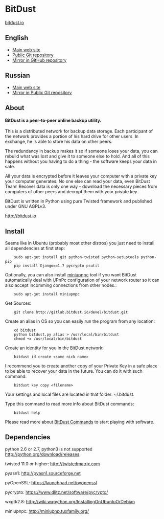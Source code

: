 # BitDust
[bitdust.io](http://bitdust.io)


## English
* [Main web site](http://bitdust.io/toc.html)
* [Public Git repository](http://gitlab.bitdust.io/devel/bitdust.docs.english/blob/master/README.md)
* [Mirror in GitHub repository](http://gitlab.bitdust.io/devel/bitdust.docs.english/blob/master/README.md)


## Russian

* [Main web site](http://ru.bitdust.io/toc.html)
* [Mirror in Public Git repository](http://gitlab.bitdust.io/devel/bitdust.docs/blob/master/README.md)



## About

#### BitDust is a peer-to-peer online backup utility.

This is a distributed network for backup data storage. Each participant of the network provides a portion of his hard drive for other users. In exchange, he is able to store his data on other peers.

The redundancy in backup makes it so if someone loses your data, you can rebuild what was lost and give it to someone else to hold. And all of this happens without you having to do a thing - the software keeps your data in safe.

All your data is encrypted before it leaves your computer with a private key your computer generates. No one else can read your data, even BitDust Team! Recover data is only one way - download the necessary pieces from computers of other peers and decrypt them with your private key.

BitDust is written in Python using pure Twisted framework and published under GNU AGPLv3.

http://bitdust.io



## Install

Seems like in Ubuntu (probably most other distros) you just need to install all dependencies at first step:

        sudo apt-get install git python-twisted python-setuptools python-pip
        pip install Django==1.7 pycrypto psutil 
    
Optionally, you can also install [miniupnpc](http://miniupnp.tuxfamily.org/) tool if you want BitDust automatically deal with UPnPc configuration of your network router so it can also accept incomming connections from other nodes.:

        sudo apt-get install miniupnpc


Get Sources:

        git clone http://gitlab.bitdust.io/devel/bitdust.git


Create an alias in OS so you can easily run the program from any location:

        cd bitdust
        python bitdust.py alias > /usr/local/bin/bitdust
        chmod +x /usr/local/bin/bitdust
        

Create an identity for you in the BitDust network:
       
        bitdust id create <some nick name>
       

I recommend you to create another copy of your Private Key in a safe place to be able to recover your data in the future. You can do it with such command:

        bitdust key copy <filename>


Your settings and local files are located in that folder: ~/.bitdust.

Type this command to read more info about BitDust commands:

        bitdust help


Please read more about [BitDust Commands](commands.md) to start playing with software.


## Dependencies

python 2.6 or 2.7, python3 is not supported
    http://python.org/download/releases
    
twisted 11.0 or higher: 
    http://twistedmatrix.com
    
pyasn1: 
    http://pyasn1.sourceforge.net
    
pyOpenSSL: 
    https://launchpad.net/pyopenssl
    
pycrypto: 
    https://www.dlitz.net/software/pycrypto/

wxgtk2.8: 
    http://wiki.wxpython.org/InstallingOnUbuntuOrDebian

miniupnpc:
    http://miniupnp.tuxfamily.org/
